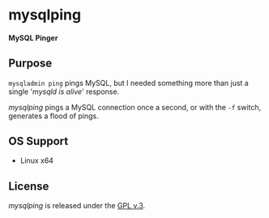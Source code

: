 
# mysqlping

#### MySQL Pinger


## Purpose

`mysqladmin ping` pings MySQL, but I needed something more than just a single '*mysqld is alive*' response.

*mysqlping* pings a MySQL connection once a second, or with the `-f` switch, generates a flood of pings.


## OS Support

+ Linux x64


## License

*mysqlping* is released under the [GPL v.3](https://www.gnu.org/licenses/gpl-3.0.html).
